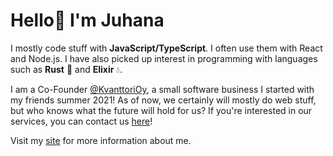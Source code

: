 # Hello👋 I'm Juhana

I mostly code stuff with **JavaScript/TypeScript**. I often use them with React and Node.js. I have also picked up interest in programming with languages such as **Rust** 🦀 and **Elixir** 💧.

I am a Co-Founder [@KvanttoriOy](https://github.com/KvanttoriOy), a small software business I started with my friends summer 2021! As of now, we certainly will mostly do web stuff, but who knows what the future will hold for us? If you're interested in our services, you can contact us [here](https://kvanttori.fi/contact)!

Visit my [site](https://www.juhana.wtf/) for more information about me.

<!--
**funnicus/funnicus** is a ✨ _special_ ✨ repository because its `README.md` (this file) appears on your GitHub profile.

Here are some ideas to get you started:

- 🔭 I’m currently working on ...
- 🌱 I’m currently learning ...
- 👯 I’m looking to collaborate on ...
- 🤔 I’m looking for help with ...
- 💬 Ask me about ...
- 📫 How to reach me: ...
- 😄 Pronouns: ...
- ⚡ Fun fact: ...
-->
